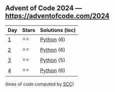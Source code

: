## Advent of Code 2024 — https://adventofcode.com/2024

 | Day | Stars | Solutions (loc) |
 |-----|-------|-----------------|
 | [1](https://adventofcode.com/2024/day/1)   | ⭐⭐| [Python](/aoc2024/01/solution.py) (6) |
 | [2](https://adventofcode.com/2024/day/2)   | ⭐⭐| [Python](/aoc2024/02/solution.py) (6) |
 | [3](https://adventofcode.com/2024/day/3)   | ⭐⭐| [Python](/aoc2025/03/solution.py) (5) |
 | [4](https://adventofcode.com/2024/day/4)   | ⭐⭐| [Python](/aoc2025/04/solution.py) (6) |

(lines of code computed by [SCC](https://github.com/boyter/scc))
